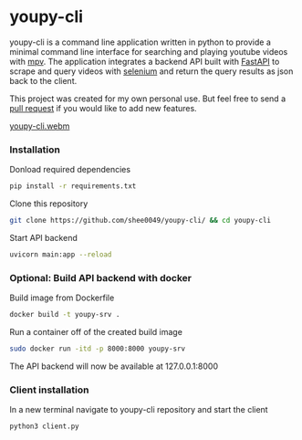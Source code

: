# youpy-cli
youpy-cli is a command line application written in python to provide a minimal command line interface for searching and playing youtube videos with [mpv](https://mpv.io/).  The application integrates a backend API built with [FastAPI](https://fastapi.tiangolo.com/) to scrape and query videos with [selenium](https://www.selenium.dev/) and return the query results as json back to the client. 

This project was created for my own personal use.  But feel free to send a [pull request](https://github.com/shee0049/youpy-cli/pulls) if you would like to add new features.

[youpy-cli.webm](https://github.com/shee0049/youpy-cli/assets/9749577/a62e1932-9f2f-4cfc-a83e-63a127cae7cf)

### Installation

Donload required dependencies

```bash
pip install -r requirements.txt
```

Clone this repository

```bash
git clone https://github.com/shee0049/youpy-cli/ && cd youpy-cli
``` 

Start API backend

```bash
uvicorn main:app --reload
```

### Optional: Build API backend with docker

Build image from Dockerfile

```bash
docker build -t youpy-srv .
```

Run a container off of the created build image

```bash
sudo docker run -itd -p 8000:8000 youpy-srv  
```

The API backend will now be available at 127.0.0.1:8000

### Client installation

In a new terminal navigate to youpy-cli repository and start the client

```bash
python3 client.py
```
